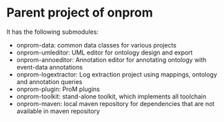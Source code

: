 # Parent project of onprom

It has the following submodules:
- onprom-data: common data classes for various projects
- onprom-umleditor: UML editor for ontology design and export
- onprom-annoeditor: Annotation editor for annotating ontology with event-data annotations
- onprom-logextractor: Log extraction project using mappings, ontology and annotation queries
- onprom-plugin: ProM plugins
- onprom-toolkit: stand-alone toolkit, which implements all toolchain
- onprom-maven: local maven repository for dependencies that are not available in maven repository

